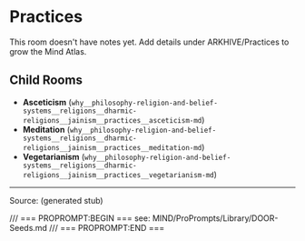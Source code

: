 # Practices

This room doesn't have notes yet. Add details under ARKHIVE/Practices to grow the Mind Atlas.

## Child Rooms
- **Asceticism** (`why__philosophy-religion-and-belief-systems__religions__dharmic-religions__jainism__practices__asceticism-md`)
- **Meditation** (`why__philosophy-religion-and-belief-systems__religions__dharmic-religions__jainism__practices__meditation-md`)
- **Vegetarianism** (`why__philosophy-religion-and-belief-systems__religions__dharmic-religions__jainism__practices__vegetarianism-md`)

---
Source: (generated stub)

/// === PROPROMPT:BEGIN ===
see: MIND/ProPrompts/Library/DOOR-Seeds.md
/// === PROPROMPT:END ===
